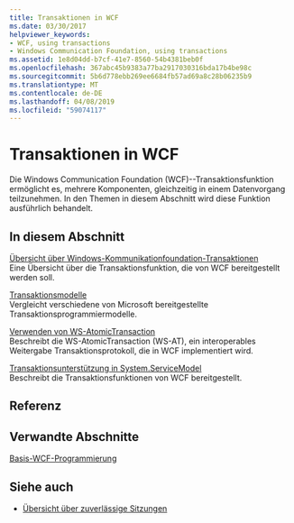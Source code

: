 ```yaml
---
title: Transaktionen in WCF
ms.date: 03/30/2017
helpviewer_keywords:
- WCF, using transactions
- Windows Communication Foundation, using transactions
ms.assetid: 1e8d04dd-b7cf-41e7-8560-54b4381beb0f
ms.openlocfilehash: 367abc45b9383a77ba2917030316bda17b4be98c
ms.sourcegitcommit: 5b6d778ebb269ee6684fb57ad69a8c28b06235b9
ms.translationtype: MT
ms.contentlocale: de-DE
ms.lasthandoff: 04/08/2019
ms.locfileid: "59074117"
---
```

# <a name="transactions-in-wcf"></a>Transaktionen in WCF
Die Windows Communication Foundation (WCF)--Transaktionsfunktion ermöglicht es, mehrere Komponenten, gleichzeitig in einem Datenvorgang teilzunehmen. In den Themen in diesem Abschnitt wird diese Funktion ausführlich behandelt.  
  
## <a name="in-this-section"></a>In diesem Abschnitt  
 [Übersicht über Windows-Kommunikationfoundation-Transaktionen](../../../../docs/framework/wcf/feature-details/transactions-overview.md)  
 Eine Übersicht über die Transaktionsfunktion, die von WCF bereitgestellt werden soll.  
  
 [Transaktionsmodelle](../../../../docs/framework/wcf/feature-details/transaction-models.md)  
 Vergleicht verschiedene von Microsoft bereitgestellte Transaktionsprogrammiermodelle.  
  
 [Verwenden von WS-AtomicTransaction](../../../../docs/framework/wcf/feature-details/using-ws-atomictransaction.md)  
 Beschreibt die WS-AtomicTransaction (WS-AT), ein interoperables Weitergabe Transaktionsprotokoll, die in WCF implementiert wird.  
  
 [Transaktionsunterstützung in System.ServiceModel](../../../../docs/framework/wcf/feature-details/transactional-support-in-system-servicemodel.md)  
 Beschreibt die Transaktionsfunktionen von WCF bereitgestellt.  
  
## <a name="reference"></a>Referenz  
  
## <a name="related-sections"></a>Verwandte Abschnitte  
 [Basis-WCF-Programmierung](../../../../docs/framework/wcf/basic-wcf-programming.md)  
  
## <a name="see-also"></a>Siehe auch

- [Übersicht über zuverlässige Sitzungen](../../../../docs/framework/wcf/feature-details/reliable-sessions-overview.md)
